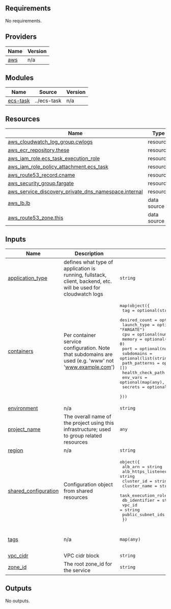 <!-- BEGIN_TF_DOCS -->
## Requirements

No requirements.

## Providers

| Name | Version |
|------|---------|
| <a name="provider_aws"></a> [aws](#provider\_aws) | n/a |

## Modules

| Name | Source | Version |
|------|--------|---------|
| <a name="module_ecs-task"></a> [ecs-task](#module\_ecs-task) | ../ecs-task | n/a |

## Resources

| Name | Type |
|------|------|
| [aws_cloudwatch_log_group.cwlogs](https://registry.terraform.io/providers/hashicorp/aws/latest/docs/resources/cloudwatch_log_group) | resource |
| [aws_ecr_repository.these](https://registry.terraform.io/providers/hashicorp/aws/latest/docs/resources/ecr_repository) | resource |
| [aws_iam_role.ecs_task_execution_role](https://registry.terraform.io/providers/hashicorp/aws/latest/docs/resources/iam_role) | resource |
| [aws_iam_role_policy_attachment.ecs_task](https://registry.terraform.io/providers/hashicorp/aws/latest/docs/resources/iam_role_policy_attachment) | resource |
| [aws_route53_record.cname](https://registry.terraform.io/providers/hashicorp/aws/latest/docs/resources/route53_record) | resource |
| [aws_security_group.fargate](https://registry.terraform.io/providers/hashicorp/aws/latest/docs/resources/security_group) | resource |
| [aws_service_discovery_private_dns_namespace.internal](https://registry.terraform.io/providers/hashicorp/aws/latest/docs/resources/service_discovery_private_dns_namespace) | resource |
| [aws_lb.lb](https://registry.terraform.io/providers/hashicorp/aws/latest/docs/data-sources/lb) | data source |
| [aws_route53_zone.this](https://registry.terraform.io/providers/hashicorp/aws/latest/docs/data-sources/route53_zone) | data source |

## Inputs

| Name | Description | Type | Default | Required |
|------|-------------|------|---------|:--------:|
| <a name="input_application_type"></a> [application\_type](#input\_application\_type) | defines what type of application is running, fullstack, client, backend, etc. will be used for cloudwatch logs | `string` | n/a | yes |
| <a name="input_containers"></a> [containers](#input\_containers) | Per container service configuration. Note that subdomains are used (e.g. 'www' not 'www.example.com') | <pre>map(object({<br/>    tag               = optional(string, "latest")<br/>    desired_count     = optional(number, 1)<br/>    launch_type       = optional(string, "FARGATE")<br/>    cpu               = optional(number, 0)<br/>    memory            = optional(number, 0)<br/>    port              = optional(number, 80)<br/>    subdomains        = optional(list(string), [])<br/>    path_patterns     = optional(list(string), [])<br/>    health_check_path = optional(string, "/")<br/>    env_vars          = optional(map(any), {})<br/>    secrets           = optional(map(any), {})<br/>  }))</pre> | n/a | yes |
| <a name="input_environment"></a> [environment](#input\_environment) | n/a | `string` | n/a | yes |
| <a name="input_project_name"></a> [project\_name](#input\_project\_name) | The overall name of the project using this infrastructure; used to group related resources | `any` | n/a | yes |
| <a name="input_region"></a> [region](#input\_region) | n/a | `string` | n/a | yes |
| <a name="input_shared_configuration"></a> [shared\_configuration](#input\_shared\_configuration) | Configuration object from shared resources | <pre>object({<br/>    alb_arn                 = string<br/>    alb_https_listener_arn  = string<br/>    cluster_id              = string<br/>    cluster_name            = string<br/>    task_execution_role_arn = string<br/>    db_identifier           = string<br/>    vpc_id                  = string<br/>    public_subnet_ids       = set(string)<br/>  })</pre> | n/a | yes |
| <a name="input_tags"></a> [tags](#input\_tags) | n/a | `map(any)` | <pre>{<br/>  "terraform_managed": "true"<br/>}</pre> | no |
| <a name="input_vpc_cidr"></a> [vpc\_cidr](#input\_vpc\_cidr) | VPC cidr block | `string` | n/a | yes |
| <a name="input_zone_id"></a> [zone\_id](#input\_zone\_id) | The root zone\_id for the service | `string` | n/a | yes |

## Outputs

No outputs.
<!-- END_TF_DOCS -->    